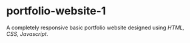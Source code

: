 # portfolio-website-1

A completely responsive basic portfolio website designed using _HTML, CSS, Javascript_.
